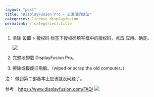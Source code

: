 ```yaml
---
layout: "post"
title: "DisplayFusion Pro - 反激活的放法"
categories: license displayfusion
permalink: /:categories/:title
---
```


1. 清除 设置 > 授权码 标签下授权码填写框中的授权码，点击 应用、确定。

	![](media/图例.jpg)

2. 完整地卸载 DisplayFusion Pro。
3. 擦除或报废旧电脑。（wiped or scrap the old computer。）

注： 做到第二部基本上应该就没问题了。

参考：https://www.displayfusion.com/FAQ/
![](https://i.imgur.com/zzHdEBm.jpg)
